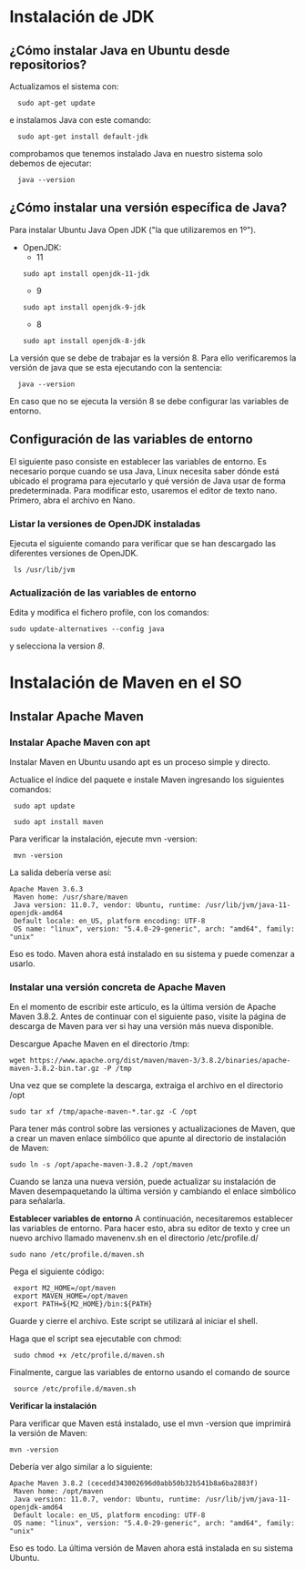 # Instalación de JDK


## ¿Cómo instalar Java en Ubuntu desde repositorios?

Actualizamos el sistema con:

```
  sudo apt-get update
```

e instalamos Java con este comando:

```
  sudo apt-get install default-jdk
```







comprobamos que tenemos instalado Java en nuestro sistema solo debemos de ejecutar:
```
  java --version
```







## ¿Cómo instalar una versión específica de Java?

Para instalar Ubuntu Java Open JDK ("la que utilizaremos en 1º").
 - OpenJDK:
   - 11
   ```
   sudo apt install openjdk-11-jdk
   ```
    - 9
   ```
   sudo apt install openjdk-9-jdk
   ```
    - 8
   ```
   sudo apt install openjdk-8-jdk
   ```






La versión que se debe de trabajar es la versión 8. Para ello verificaremos la versión de java que se esta ejecutando con la sentencia:

```console
  java --version
```
En caso que no se ejecuta la versión 8 se debe configurar las variables de entorno.







## Configuración de las variables de entorno

 El siguiente paso consiste en establecer  las variables de entorno. Es necesario porque cuando se usa Java, Linux necesita saber dónde está ubicado el programa para ejecutarlo y qué versión de Java usar de forma predeterminada. Para modificar esto, usaremos el editor de texto nano. Primero, abra el archivo en Nano.

### Listar la versiones de OpenJDK instaladas

 Ejecuta el siguiente comando para verificar que se han descargado las diferentes versiones de OpenJDK.

```console
 ls /usr/lib/jvm
```



### Actualización de las variables de entorno

 Edita y modifica el fichero profile, con los comandos:

```console
sudo update-alternatives --config java
```
 y selecciona la version _8_.








# Instalación de Maven en el SO


## Instalar Apache Maven

### Instalar Apache Maven con apt

 Instalar Maven en Ubuntu usando apt es un proceso simple y directo.

 Actualice el índice del paquete e instale Maven ingresando los siguientes comandos:

```
 sudo apt update
```
```
 sudo apt install maven
```

 Para verificar la instalación, ejecute mvn -version:
```
 mvn -version
```

 La salida debería verse así:

```
Apache Maven 3.6.3
 Maven home: /usr/share/maven
 Java version: 11.0.7, vendor: Ubuntu, runtime: /usr/lib/jvm/java-11-openjdk-amd64
 Default locale: en_US, platform encoding: UTF-8
 OS name: "linux", version: "5.4.0-29-generic", arch: "amd64", family: "unix"
```

 Eso es todo. Maven ahora está instalado en su sistema y puede comenzar a usarlo.












### Instalar una versión concreta de Apache Maven

 En el momento de escribir este artículo, es la última versión de Apache Maven 3.8.2. Antes de continuar con el siguiente paso, visite la página de descarga de Maven para ver si hay una versión más nueva disponible.


 Descargue Apache Maven en el directorio /tmp:

```
wget https://www.apache.org/dist/maven/maven-3/3.8.2/binaries/apache-maven-3.8.2-bin.tar.gz -P /tmp
```

 Una vez que se complete la descarga, extraiga el archivo en el directorio /opt
```
sudo tar xf /tmp/apache-maven-*.tar.gz -C /opt
```
 Para tener más control sobre las versiones y actualizaciones de Maven, que a crear un maven enlace simbólico que apunte al directorio de instalación de Maven:

```
sudo ln -s /opt/apache-maven-3.8.2 /opt/maven
```
 Cuando se lanza una nueva versión, puede actualizar su instalación de Maven desempaquetando la última versión y cambiando el enlace simbólico para señalarla.


__Establecer variables de entorno__
 A continuación, necesitaremos establecer las variables de entorno. Para hacer esto, abra su editor de texto y cree un nuevo archivo llamado mavenenv.sh en el directorio /etc/profile.d/
```
sudo nano /etc/profile.d/maven.sh
```
Pega el siguiente código:

```
 export M2_HOME=/opt/maven
 export MAVEN_HOME=/opt/maven
 export PATH=${M2_HOME}/bin:${PATH}
```

 Guarde y cierre el archivo. Este script se utilizará al iniciar el shell.

 Haga que el script sea ejecutable con chmod:

```
 sudo chmod +x /etc/profile.d/maven.sh
```
 Finalmente, cargue las variables de entorno usando el comando de source
```
 source /etc/profile.d/maven.sh
```

__Verificar la instalación__

Para verificar que Maven está instalado, use el mvn -version que imprimirá la versión de Maven:

```
mvn -version
```

Debería ver algo similar a lo siguiente:

```
Apache Maven 3.8.2 (cecedd343002696d0abb50b32b541b8a6ba2883f)
 Maven home: /opt/maven
 Java version: 11.0.7, vendor: Ubuntu, runtime: /usr/lib/jvm/java-11-openjdk-amd64
 Default locale: en_US, platform encoding: UTF-8
 OS name: "linux", version: "5.4.0-29-generic", arch: "amd64", family: "unix"
```

Eso es todo. La última versión de Maven ahora está instalada en su sistema Ubuntu.
